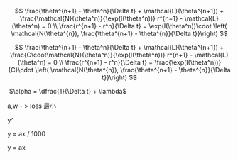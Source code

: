 $$
\frac{\theta^{n+1} - \theta^n}{\Delta t} + \mathcal{L}(\theta^{n+1}) + \frac{\mathcal{N}(\theta^n)}{\exp(I(\theta^n))} r^{n+1} - \mathcal{L}(\theta^n) = 0 \\
\frac{r^{n+1} - r^n}{\Delta t} = \exp(I(\theta^n))\cdot \left( \mathcal{N(\theta^{n}), \frac{\theta^{n+1} - \theta^{n}}{\Delta t}}\right)
$$

$$
\frac{\theta^{n+1} - \theta^n}{\Delta t} + \mathcal{L}(\theta^{n+1}) + \frac{C\cdot\mathcal{N}(\theta^n)}{\exp(I(\theta^n))} r^{n+1} - \mathcal{L}(\theta^n) = 0 \\
\frac{r^{n+1} - r^n}{\Delta t} = \frac{\exp(I(\theta^n))}{C}\cdot \left( \mathcal{N(\theta^{n}), \frac{\theta^{n+1} - \theta^{n}}{\Delta t}}\right)
$$

​	$\alpha = \dfrac{1}{\Delta t} + \lambda$





a,w - > loss 最小

y^

y = ax / 1000

y = ax 